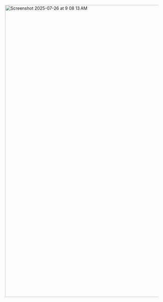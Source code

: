 <img width="1920" height="961" alt="Screenshot 2025-07-26 at 9 08 13 AM" src="https://github.com/user-attachments/assets/19a3772b-3c99-4a2b-94cd-fea4883d3a37" />
